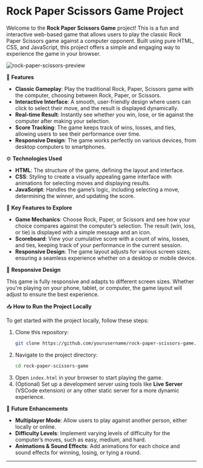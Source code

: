 
# Rock Paper Scissors Game Project

Welcome to the **Rock Paper Scissors Game** project! This is a fun and interactive web-based game that allows users to play the classic Rock Paper Scissors game against a computer opponent. Built using pure HTML, CSS, and JavaScript, this project offers a simple and engaging way to experience the game in your browser.

![rock-paper-scissors-preview](https://user-images.githubusercontent.com/78777681/163072705-605dcf77-95fb-4f66-89ee-0840a80c94f1.png)

🚀 **Features**

- **Classic Gameplay**: Play the traditional Rock, Paper, Scissors game with the computer, choosing between Rock, Paper, or Scissors.
- **Interactive Interface**: A smooth, user-friendly design where users can click to select their move, and the result is displayed dynamically.
- **Real-time Result**: Instantly see whether you win, lose, or tie against the computer after making your selection.
- **Score Tracking**: The game keeps track of wins, losses, and ties, allowing users to see their performance over time.
- **Responsive Design**: The game works perfectly on various devices, from desktop computers to smartphones.
  
⚙️ **Technologies Used**

- **HTML**: The structure of the game, defining the layout and interface.
- **CSS**: Styling to create a visually appealing game interface with animations for selecting moves and displaying results.
- **JavaScript**: Handles the game’s logic, including selecting a move, determining the winner, and updating the score.
  
🧩 **Key Features to Explore**

- **Game Mechanics**: Choose Rock, Paper, or Scissors and see how your choice compares against the computer’s selection. The result (win, loss, or tie) is displayed with a simple message and an icon.
- **Scoreboard**: View your cumulative score with a count of wins, losses, and ties, keeping track of your performance in the current session.
- **Responsive Design**: The game layout adjusts for various screen sizes, ensuring a seamless experience whether on a desktop or mobile device.
  
📱 **Responsive Design**

This game is fully responsive and adapts to different screen sizes. Whether you're playing on your phone, tablet, or computer, the game layout will adjust to ensure the best experience.

📥 **How to Run the Project Locally**

To get started with the project locally, follow these steps:

1. Clone this repository:
   ```bash
   git clone https://github.com/yourusername/rock-paper-scissors-game.git
   ```
2. Navigate to the project directory:
   ```bash
   cd rock-paper-scissors-game
   ```
3. Open `index.html` in your browser to start playing the game.
4. (Optional) Set up a development server using tools like **Live Server** (VSCode extension) or any other static server for a more dynamic experience.

🌟 **Future Enhancements**

- **Multiplayer Mode**: Allow users to play against another person, either locally or online.
- **Difficulty Levels**: Implement varying levels of difficulty for the computer’s moves, such as easy, medium, and hard.
- **Animations & Sound Effects**: Add animations for each choice and sound effects for winning, losing, or tying a round.

---

